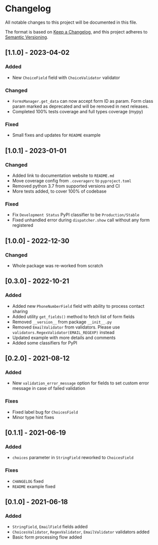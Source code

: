 # Changelog
All notable changes to this project will be documented in this file.

The format is based on [Keep a Changelog](https://keepachangelog.com/en/1.0.0/),
and this project adheres to [Semantic Versioning](https://semver.org/spec/v2.0.0.html).

## [1.1.0] - 2023-04-02

### Added
- New `ChoiceField` field with `ChoiceValidator` validator

### Changed
- `FormsManager.get_data` can now accept form ID as param. Form class param marked as deprecated and will be removed in next releases.
- Completed 100% tests coverage and full types coverage (mypy)

### Fixed
- Small fixes and updates for `README` example

## [1.0.1] - 2023-01-01

### Changed
- Added link to documentation website to `README.md`
- Move coverage config from `.coveragerc` to `pyproject.toml`
- Removed python 3.7 from supported versions and CI
- More tests added, to cover 100% of codebase

### Fixed
- Fix `Development Status` PyPI classifier to be `Production/Stable`
- Fixed unhandled error during `dispatcher.show` call without any form registered

## [1.0.0] - 2022-12-30
### Changed
- Whole package was re-worked from scratch

## [0.3.0] - 2022-10-21
### Added
- Added new `PhoneNumberField` field with ability to process contact sharing
- Added utility `get_fields()` method to fetch list of form fields
- Removed `__version__` from package `__init__.py`
- Removed `EmailValidator` from validators. Please use `validators.RegexValidator(EMAIL_REGEXP)` instead
- Updated example with more details and comments
- Added some classifiers for PyPI

## [0.2.0] - 2021-08-12
### Added
- New `validation_error_message` option for fields to set custom error message in case of failed validation

### Fixes
- Fixed label bug for `ChoicesField`
- Minor type hint fixes

## [0.1.1] - 2021-06-19
### Added
- `choices` parameter in `StringField` reworked to `ChoicesField`

### Fixes
- `CHANGELOG` fixed
- `README` example fixed

## [0.1.0] - 2021-06-18
### Added
- `StringField`, `EmailField` fields added
- `ChoicesValidator`, `RegexValidator`, `EmailValidator` validators added
- Basic form processing flow added
